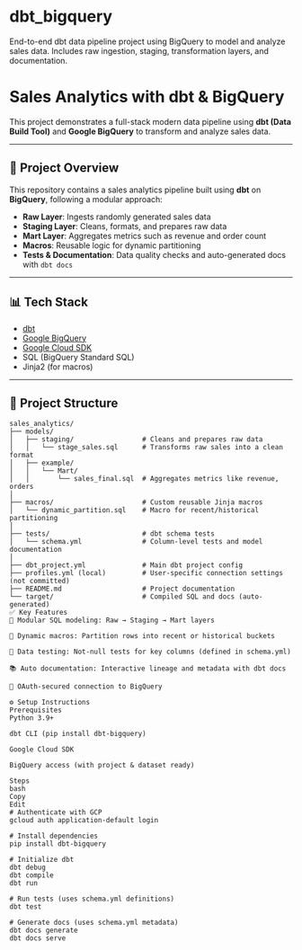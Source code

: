 # dbt_bigquery

End-to-end dbt data pipeline project using BigQuery to model and analyze sales data. Includes raw ingestion, staging, transformation layers, and documentation.

# Sales Analytics with dbt & BigQuery

This project demonstrates a full-stack modern data pipeline using **dbt (Data Build Tool)** and **Google BigQuery** to transform and analyze sales data.

---

## 🚀 Project Overview

This repository contains a sales analytics pipeline built using **dbt** on **BigQuery**, following a modular approach:

- **Raw Layer**: Ingests randomly generated sales data
- **Staging Layer**: Cleans, formats, and prepares raw data
- **Mart Layer**: Aggregates metrics such as revenue and order count
- **Macros**: Reusable logic for dynamic partitioning
- **Tests & Documentation**: Data quality checks and auto-generated docs with `dbt docs`

---

## 📊 Tech Stack

- [dbt](https://www.getdbt.com/)
- [Google BigQuery](https://cloud.google.com/bigquery)
- [Google Cloud SDK](https://cloud.google.com/sdk)
- SQL (BigQuery Standard SQL)
- Jinja2 (for macros)

---

## 📁 Project Structure

```text
sales_analytics/
├── models/
│   ├── staging/                 # Cleans and prepares raw data
│   │   └── stage_sales.sql      # Transforms raw sales into a clean format
│   ├── example/
│   │   └── Mart/
│   │       └── sales_final.sql  # Aggregates metrics like revenue, orders
│
├── macros/                      # Custom reusable Jinja macros
│   └── dynamic_partition.sql    # Macro for recent/historical partitioning
│
├── tests/                       # dbt schema tests
│   └── schema.yml               # Column-level tests and model documentation
│
├── dbt_project.yml              # Main dbt project config
├── profiles.yml (local)         # User-specific connection settings (not committed)
├── README.md                    # Project documentation
└── target/                      # Compiled SQL and docs (auto-generated)
✅ Key Features
🔁 Modular SQL modeling: Raw → Staging → Mart layers

🧠 Dynamic macros: Partition rows into recent or historical buckets

🧪 Data testing: Not-null tests for key columns (defined in schema.yml)

📚 Auto documentation: Interactive lineage and metadata with dbt docs

🔐 OAuth-secured connection to BigQuery

⚙️ Setup Instructions
Prerequisites
Python 3.9+

dbt CLI (pip install dbt-bigquery)

Google Cloud SDK

BigQuery access (with project & dataset ready)

Steps
bash
Copy
Edit
# Authenticate with GCP
gcloud auth application-default login

# Install dependencies
pip install dbt-bigquery

# Initialize dbt
dbt debug
dbt compile
dbt run

# Run tests (uses schema.yml definitions)
dbt test

# Generate docs (uses schema.yml metadata)
dbt docs generate
dbt docs serve
